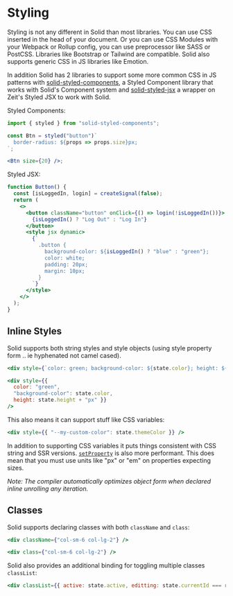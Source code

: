 # Styling

Styling is not any different in Solid than most libraries. You can use CSS inserted in the head of your document. Or you can use CSS Modules with your Webpack or Rollup config, you can use preprocessor like SASS or PostCSS. Libraries like Bootstrap or Tailwind are compatible. Solid also supports generic CSS in JS libraries like Emotion.

In addition Solid has 2 libraries to support some more common CSS in JS patterns with [solid-styled-components](https://github.com/solidui/solid/blob/main/packages/solid-styled-components), a Styled Component library that works with Solid's Component system and [solid-styled-jsx](https://github.com/solidui/solid/blob/main/packages/solid-styled-jsx) a wrapper on Zeit's Styled JSX to work with Solid.

Styled Components:

```jsx
import { styled } from "solid-styled-components";

const Btn = styled("button")`
  border-radius: ${props => props.size}px;
`;

<Btn size={20} />;
```

Styled JSX:

```jsx
function Button() {
  const [isLoggedIn, login] = createSignal(false);
  return (
    <>
      <button className="button" onClick={() => login(!isLoggedIn())}>
        {isLoggedIn() ? "Log Out" : "Log In"}
      </button>
      <style jsx dynamic>
        {`
          .button {
            background-color: ${isLoggedIn() ? "blue" : "green"};
            color: white;
            padding: 20px;
            margin: 10px;
          }
        `}
      </style>
    </>
  );
}
```

## Inline Styles

Solid supports both string styles and style objects (using style property form .. ie hyphenated not camel cased).

```jsx
<div style={`color: green; background-color: ${state.color}; height: ${state.height}px`} />

<div style={{
  color: "green",
  "background-color": state.color,
  height: state.height + "px" }}
/>
```

This also means it can support stuff like CSS variables:

```jsx
<div style={{ "--my-custom-color": state.themeColor }} />
```

In addition to supporting CSS variables it puts things consistent with CSS string and SSR versions.
[`setProperty`](https://developer.mozilla.org/en-US/docs/Web/API/CSSStyleDeclaration/setProperty) is also more performant. This does mean that you must use units like "px" or "em" on properties expecting sizes.

_Note: The compiler automatically optimizes object form when declared inline unrolling any iteration._

## Classes

Solid supports declaring classes with both `className` and `class`:

```jsx
<div className={"col-sm-6 col-lg-2"} />

<div class={"col-sm-6 col-lg-2"} />
```

Solid also provides an additional binding for toggling multiple classes `classList`:

```jsx
<div classList={{ active: state.active, editting: state.currentId === row.id }} />
```
